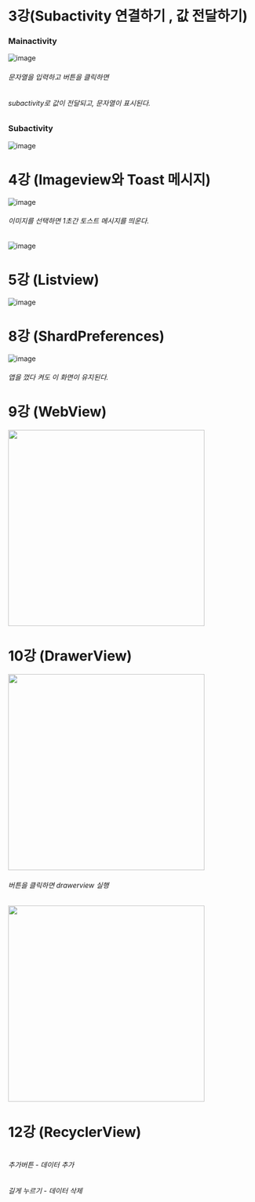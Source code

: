 # 3강(Subactivity 연결하기 , 값 전달하기)

### Mainactivity

![image](https://user-images.githubusercontent.com/73538957/110277999-c0ac7f00-8019-11eb-98fc-29f75bc622b7.png)


###### 문자열을 입력하고 버튼을 클릭하면
###### subactivity로 값이 전달되고, 문자열이 표시된다.

### Subactivity

![image](https://user-images.githubusercontent.com/73538957/110278114-f81b2b80-8019-11eb-9897-643d131d0a56.png)




# 4강 (Imageview와 Toast 메시지)


![image](https://user-images.githubusercontent.com/73538957/110280911-01f35d80-801f-11eb-89d1-a162561483fc.png)


###### 이미지를 선택하면 1초간 토스트 메시지를 띄운다.


![image](https://user-images.githubusercontent.com/73538957/110281029-39620a00-801f-11eb-9681-e88eeeb8b486.png)


# 5강 (Listview)

![image](https://user-images.githubusercontent.com/73538957/110283077-d83c3580-8022-11eb-8f53-e0928ff1b6e3.png)


# 8강 (ShardPreferences)

![image](https://user-images.githubusercontent.com/73538957/110285898-500c5f00-8027-11eb-9c91-ac5288684c98.png)

###### 앱을 껐다 켜도 이 화면이 유지된다.


# 9강 (WebView)

<img src = "https://user-images.githubusercontent.com/73538957/110335791-95e91780-8067-11eb-8953-ba19608688dc.png" width="400px">

# 10강 (DrawerView)

<img src = "https://user-images.githubusercontent.com/73538957/110348945-896bbb80-8075-11eb-8e5f-61f10e98ef8f.png" width="400px">

###### 버튼을 클릭하면 drawerview 실행

<img src = "https://user-images.githubusercontent.com/73538957/110349115-b61fd300-8075-11eb-9f50-e2a554b4c86e.png" width="400px">
 

# 12강 (RecyclerView)

<img scr = "https://user-images.githubusercontent.com/73538957/110357196-5e399a00-807e-11eb-9832-3b69581b08c2.png" width="400px">

###### 추가버튼 - 데이터 추가
###### 길게 누르기 - 데이터 삭제

